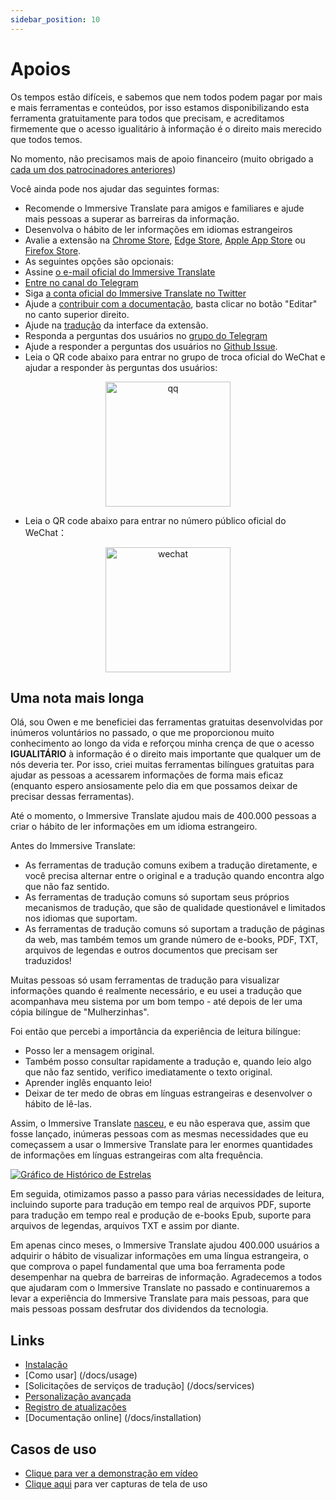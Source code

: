 ```yaml
---
sidebar_position: 10
---
```


# Apoios

Os tempos estão difíceis, e sabemos que nem todos podem pagar por mais e mais ferramentas e conteúdos, por isso estamos disponibilizando esta ferramenta gratuitamente para todos que precisam, e acreditamos firmemente que o acesso igualitário à informação é o direito mais merecido que todos temos.

No momento, não precisamos mais de apoio financeiro (muito obrigado a [cada um dos patrocinadores anteriores](/docs/thanks))

Você ainda pode nos ajudar das seguintes formas:

- Recomende o Immersive Translate para amigos e familiares e ajude mais pessoas a superar as barreiras da informação.
- Desenvolva o hábito de ler informações em idiomas estrangeiros
- Avalie a extensão na [Chrome Store](https://chrome.google.com/webstore/detail/immersive-translate/bpoadfkcbjbfhfodiogcnhhhpibjhbnh), [Edge Store](https://microsoftedge.microsoft.com/addons/detail/amkbmndfnliijdhojkpoglbnaaahippg), [Apple App Store](https://apps.apple.com/app/id6447957425) ou [Firefox Store](https://addons.mozilla.org/firefox/addon/immersive-translate/).
- As seguintes opções são opcionais:
- Assine [o e-mail oficial do Immersive Translate](https://immersivetranslate.substack.com/)
- [Entre no canal do Telegram](https://t.me/immersivetranslate)
- Siga [a conta oficial do Immersive Translate no Twitter](https://twitter.com/immersivetran)
- Ajude a [contribuir com a documentação](https://immersivetranslate.com/), basta clicar no botão "Editar" no canto superior direito.
- Ajude na [tradução](https://crowdin.com/project/immersive-translate) da interface da extensão.
- Responda a perguntas dos usuários no [grupo do Telegram](https://t.me/+rq848Z09nehlOTgx)
- Ajude a responder a perguntas dos usuários no [Github Issue](https://github.com/immersive-translate/immersive-translate/issues).
- Leia o QR code abaixo para entrar no grupo de troca oficial do WeChat e ajudar a responder às perguntas dos usuários:

<div align="center">
<img src="https://s.immersivetranslate.com/static/official-static/assets/wechat-contact3.jpg" width="200" alt="qq"/>
</div>

- Leia o QR code abaixo para entrar no número público oficial do WeChat：

<div align="center">
<img src="https://s.immersivetranslate.com/static/official-static/assets/wechat-qrcode.jpg" width="200" alt="wechat"/>
</div>

## Uma nota mais longa

Olá, sou Owen e me beneficiei das ferramentas gratuitas desenvolvidas por inúmeros voluntários no passado, o que me proporcionou muito conhecimento ao longo da vida e reforçou minha crença de que o acesso **IGUALITÁRIO** à informação é o direito mais importante que qualquer um de nós deveria ter. Por isso, criei muitas ferramentas bilíngues gratuitas para ajudar as pessoas a acessarem informações de forma mais eficaz (enquanto espero ansiosamente pelo dia em que possamos deixar de precisar dessas ferramentas).

Até o momento, o Immersive Translate ajudou mais de 400.000 pessoas a criar o hábito de ler informações em um idioma estrangeiro.

Antes do Immersive Translate:

- As ferramentas de tradução comuns exibem a tradução diretamente, e você precisa alternar entre o original e a tradução quando encontra algo que não faz sentido.
- As ferramentas de tradução comuns só suportam seus próprios mecanismos de tradução, que são de qualidade questionável e limitados nos idiomas que suportam.
- As ferramentas de tradução comuns só suportam a tradução de páginas da web, mas também temos um grande número de e-books, PDF, TXT, arquivos de legendas e outros documentos que precisam ser traduzidos!

Muitas pessoas só usam ferramentas de tradução para visualizar informações quando é realmente necessário, e eu usei a tradução que acompanhava meu sistema por um bom tempo - até depois de ler uma cópia bilíngue de "Mulherzinhas".

Foi então que percebi a importância da experiência de leitura bilíngue:

- Posso ler a mensagem original.
- Também posso consultar rapidamente a tradução e, quando leio algo que não faz sentido, verifico imediatamente o texto original.
- Aprender inglês enquanto leio!
- Deixar de ter medo de obras em línguas estrangeiras e desenvolver o hábito de lê-las.

Assim, o Immersive Translate [nasceu](https://twitter.com/OwenYoungZh/status/1588792579596111872), e eu não esperava que, assim que fosse lançado, inúmeras pessoas com as mesmas necessidades que eu começassem a usar o Immersive Translate para ler enormes quantidades de informações em línguas estrangeiras com alta frequência.

[![Gráfico de Histórico de Estrelas](https://api.star-history.com/svg?repos=immersive-translate/immersive-translate\&type=Date)](https://star-history.com/#immersive-translate/immersive-translate\&Date)

Em seguida, otimizamos passo a passo para várias necessidades de leitura, incluindo suporte para tradução em tempo real de arquivos PDF, suporte para tradução em tempo real e produção de e-books Epub, suporte para arquivos de legendas, arquivos TXT e assim por diante.

Em apenas cinco meses, o Immersive Translate ajudou 400.000 usuários a adquirir o hábito de visualizar informações em uma língua estrangeira, o que comprova o papel fundamental que uma boa ferramenta pode desempenhar na quebra de barreiras de informação. Agradecemos a todos que ajudaram com o Immersive Translate no passado e continuaremos a levar a experiência do Immersive Translate para mais pessoas, para que mais pessoas possam desfrutar dos dividendos da tecnologia.

## Links

- [Instalação](/docs/installation)
- [Como usar] (/docs/usage)
- [Solicitações de serviços de tradução] (/docs/services)
- [Personalização avançada](/docs/advanced)
- [Registro de atualizações](/docs/CHANGELOG)
- [Documentação online] (/docs/installation)

## Casos de uso

- [Clique para ver a demonstração em vídeo](https://www.youtube.com/watch?v=sQevumpUprc)
- [Clique aqui](/docs/usecase) para ver capturas de tela de uso
